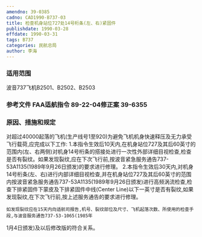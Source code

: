 ```yaml
---
amendno: 39-0385
cadno: CAD1990-B737-03
title: 检查机身站位727处14号桁条(左、右)紧固件
publishdate: 1990-03-28
effdate: 1990-03-31
tags: B737
categories: 民航总局
author: 李海
---
```


### 适用范围 
波音737飞机B2501、B2502、B2503

<!--more-->
### 参考文件    FAA适航指令 89-22-04修正案 39-6355 

### 原因、措施和规定 
对超过40000起落的飞机(生产线号1至920)为避免飞机机身快速释压及无力承受飞行载荷,应完成以下工作: 
    1.本指令生效后10天内,在机身站位727及其后60英寸的范围内(左、右两侧)对机身14号桁条的搭接处进行一次性外部详细目视检查,检查是否有裂纹。如果发现裂纹,应在下次飞行前,按波音紧急服务通告737-53A1135(1989年9月26日颁发)的要求进行修理。 
    2.本指令生效后30天内,对机身14号桁条(左、右)进行内部详细目视检查,并在机身站位727及其后60英寸的范围内按波音紧急服务通告737-53A1135(1989年9月26日颁发)进行高频涡流检查,检查下排紧固件下蒙皮及下排紧固件中线(Center Line)以下一英寸是否有裂纹,如果发现裂纹,在下次飞行前,按上述服务通告的要求进行修理。 

    如发现裂纹应在15天内向适航司报告,机号、裂纹部位及尺寸、飞机起落次数、所使用的检查手段,与波音服务通告737-53-1065(1985年
  
1月4日颁发)及以后修改版的符合关系。
